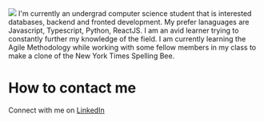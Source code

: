 <img src="https://github.com/ybaruti/images/blob/main/images/BlackTechnologyLinkedInBanner.png?raw=true">
I'm currently an undergrad computer science student that is interested databases, backend and fronted development. My prefer lanaguages are Javascript, Typescript, Python, ReactJS. I am an avid learner trying to constantly further my knowledge of the field. I am currently learning the Agile Methodology while working with some fellow members in my class to make a clone of the New York Times Spelling Bee.

# How to contact me
Connect with me on <a href="https://www.linkedin.com/in/yah-hymbey-baruti-ali-bey-b62225236/">LinkedIn</a>

<!---
ybaruti/ybaruti is a ✨ special ✨ repository because its `README.md` (this file) appears on your GitHub profile.
You can click the Preview link to take a look at your changes.
--->
